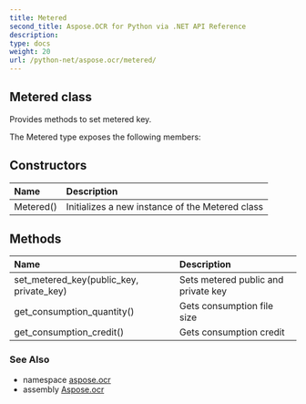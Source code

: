 ```yaml
---
title: Metered
second_title: Aspose.OCR for Python via .NET API Reference
description: 
type: docs
weight: 20
url: /python-net/aspose.ocr/metered/
---
```


## Metered class

Provides methods to set metered key.

The Metered type exposes the following members:
## Constructors
| Name | Description |
| :- | :- |
|Metered()|Initializes a new instance of the Metered class|
## Methods
| Name | Description |
| :- | :- |
|set_metered_key(public_key, private_key)|Sets metered public and private key|
|get_consumption_quantity()|Gets consumption file size|
|get_consumption_credit()|Gets consumption credit|

### See Also

* namespace [aspose.ocr](/python-net/aspose.ocr/)
* assembly [Aspose.ocr](/python-net/)

